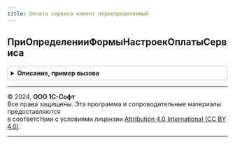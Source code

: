 ```yaml
---
title: Оплата сервиса клиент переопределяемый
---
```



## ПриОпределенииФормыНастроекОплатыСервиса
<details style="margin: 1em 0; padding: 0.5em; border: 1px solid #ccc; border-radius: 6px;">

<summary style="font-weight: bold; cursor: pointer;">Описание, пример вызова</summary>

```bsl

// Вызывается перед открытием формы настроек оплаты сервиса.
// Позволяет переопределить имя открываемой формы.
// @skip-check module-empty-method
//
Процедура ПриОпределенииФормыНастроекОплатыСервиса(ИмяФормы) Экспорт
```

Пример вызова
```bsl
ОплатаСервисаКлиентПереопределяемый.ПриОпределенииФормыНастроекОплатыСервиса(ИмяФормы) 
```
</details>

---

© 2024, **ООО 1С-Софт**  
Все права защищены. Эта программа и сопроводительные материалы предоставляются  
в соответствии с условиями лицензии [Attribution 4.0 International (CC BY 4.0)](https://creativecommons.org/licenses/by/4.0/legalcode).

---
